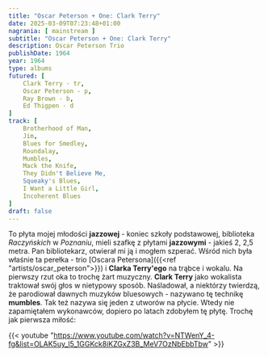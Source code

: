 ```yaml
---
title: "Oscar Peterson + One: Clark Terry"
date: 2025-03-09T07:23:48+01:00
nagrania: [ mainstream ]
subtitle: "Oscar Peterson + One: Clark Terry"
description: Oscar Peterson Trio
publishDate: 1964
year: 1964
type: albums
futured: [
    Clark Terry - tr,
    Oscar Peterson - p,
    Ray Brown - b,
    Ed Thigpen - d
]
track: [
    Brotherhood of Man,
    Jim,
    Blues for Smedley,
    Roundalay,
    Mumbles,
    Mack the Knife,
    They Didn't Believe Me,
    Squeaky's Blues,
    I Want a Little Girl,
    Incoherent Blues
]
draft: false
---
```

To płyta mojej młodości __jazzowej__ - koniec szkoły podstawowej, biblioteka *Raczyńskich* w *Poznaniu*, mieli szafkę z płytami __jazzowymi__ - jakieś 2, 2,5
metra. Pan bibliotekarz, otwierał mi ją i mogłem szperać. Wśród nich była właśnie ta perełka - trio [Oscara Petersona]({{<ref "artists/oscar_peterson">}}) i
__Clarka Terry\'ego__ na trąbce i wokalu. Na pierwszy rzut oka to trochę żart muzyczny. __Clark Terry__ jako wokalista traktował swój głos w nietypowy sposób.
Naśladował, a niektórzy twierdzą, że parodiował dawnych muzyków bluesowych - nazywano tę technikę __mumbles__. Tak też nazywa się jeden z utworów na płycie.
Wtedy nie zapamiętałem wykonawców, dopiero po latach zdobyłem tę płytę. Trochę jak pierwsza miłość:

{{< youtube "https://www.youtube.com/watch?v=NTWenY_4-fg&list=OLAK5uy_l5_1GGKck8iKZGxZ3B_MeV7OzNbEbbTbw" >}}

